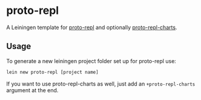 # proto-repl

A Leiningen template for [proto-repl](https://atom.io/packages/proto-repl) and optionally [proto-repl-charts](https://atom.io/packages/proto-repl-charts).

## Usage

To generate a new leiningen project folder set up for proto-repl use:

```bash
lein new proto-repl [project name]
```

If you want to use proto-repl-charts as well, just add an `+proto-repl-charts` argument at the end.
